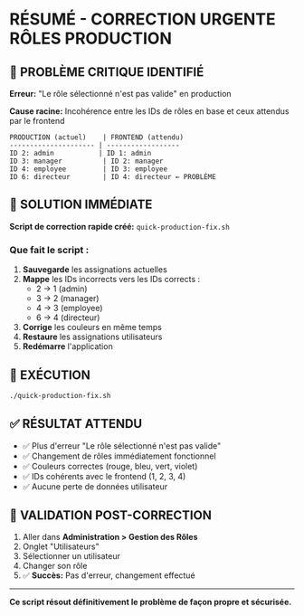 # RÉSUMÉ - CORRECTION URGENTE RÔLES PRODUCTION

## 🚨 PROBLÈME CRITIQUE IDENTIFIÉ

**Erreur:** "Le rôle sélectionné n'est pas valide" en production

**Cause racine:** Incohérence entre les IDs de rôles en base et ceux attendus par le frontend

```
PRODUCTION (actuel)    | FRONTEND (attendu)
--------------------- | ------------------
ID 2: admin           | ID 1: admin
ID 3: manager          | ID 2: manager  
ID 4: employee         | ID 3: employee
ID 6: directeur        | ID 4: directeur ← PROBLÈME
```

## 🔧 SOLUTION IMMÉDIATE

**Script de correction rapide créé:** `quick-production-fix.sh`

### Que fait le script :
1. **Sauvegarde** les assignations actuelles
2. **Mappe** les IDs incorrects vers les IDs corrects :
   - 2 → 1 (admin)
   - 3 → 2 (manager)
   - 4 → 3 (employee)
   - 6 → 4 (directeur)
3. **Corrige** les couleurs en même temps
4. **Restaure** les assignations utilisateurs
5. **Redémarre** l'application

## 🚀 EXÉCUTION

```bash
./quick-production-fix.sh
```

## ✅ RÉSULTAT ATTENDU

- ✅ Plus d'erreur "Le rôle sélectionné n'est pas valide"
- ✅ Changement de rôles immédiatement fonctionnel
- ✅ Couleurs correctes (rouge, bleu, vert, violet)
- ✅ IDs cohérents avec le frontend (1, 2, 3, 4)
- ✅ Aucune perte de données utilisateur

## 📝 VALIDATION POST-CORRECTION

1. Aller dans **Administration > Gestion des Rôles**
2. Onglet "Utilisateurs"
3. Sélectionner un utilisateur 
4. Changer son rôle
5. ✅ **Succès:** Pas d'erreur, changement effectué

---

**Ce script résout définitivement le problème de façon propre et sécurisée.**